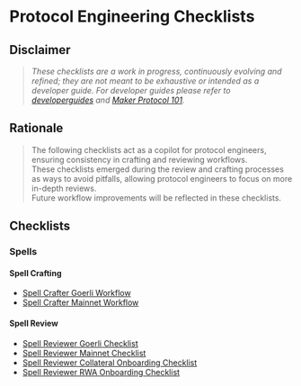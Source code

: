 # Protocol Engineering Checklists

## Disclaimer
>*These checklists are a work in progress, continuously evolving and refined; they are not meant to be exhaustive or intended as a developer guide. For developer guides please refer to [developerguides](https://github.com/makerdao/developerguides) and [Maker Protocol 101](https://docs.makerdao.com/getting-started/maker-protocol-101).*

## Rationale
>The following checklists act as a copilot for protocol engineers, ensuring consistency in crafting and reviewing workflows.  
>These checklists emerged during the review and crafting processes as ways to avoid pitfalls, allowing protocol engineers to focus on more in-depth reviews.  
>Future workflow improvements will be reflected in these checklists.

## Checklists

### Spells

#### Spell Crafting

- [Spell Crafter Goerli Workflow](./spell/spell-crafter-goerli-workflow.md)
- [Spell Crafter Mainnet Workflow](./spell/spell-crafter-mainnet-workflow.md)

#### Spell Review

- [Spell Reviewer Goerli Checklist](./spell/spell-reviewer-goerli-checklist.md)
- [Spell Reviewer Mainnet Checklist](./spell/spell-reviewer-mainnet-checklist.md)
- [Spell Reviewer Collateral Onboarding Checklist](./spell/collateral-onboarding-checklist.md)
- [Spell Reviewer RWA Onboarding Checklist](./spell/rwa-onboarding-checklist.md)
